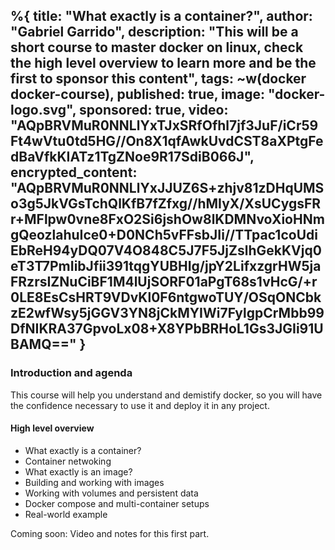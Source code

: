 %{
  title: "What exactly is a container?",
  author: "Gabriel Garrido",
  description: "This will be a short course to master docker on linux, check the high level overview to learn more and
  be the first to sponsor this content",
  tags: ~w(docker docker-course),
  published: true,
  image: "docker-logo.svg",
  sponsored: true,
  video: "AQpBRVMuR0NNLlYxTJxSRfOfhl7jf3JuF/iCr59Ft4wVtu0td5HG//On8X1qfAwkUvdCST8aXPtgFedBaVfkKIATz1TgZNoe9R17SdiB066J",
  encrypted_content: "AQpBRVMuR0NNLlYxJJUZ6S+zhjv81zDHqUMSo3g5JkVGsTchQlKfB7fZfxg//hMIyX/XsUCygsFRr+MFlpw0vne8FxO2Si6jshOw8lKDMNvoXioHNmgQeozlahuIce0+D0NCh5vFFsbJIi//TTpac1coUdiEbReH94yDQ07V4O848C5J7F5JjZslhGekKVjq0eT3T7PmIibJfii391tqgYUBHIg/jpY2LifxzgrHW5jaFRzrsIZNuCiBF1M4lUjSORF01aPgT68s1vHcG/+r0LE8EsCsHRT9VDvKl0F6ntgwoTUY/OSqONCbkzE2wfWsy5jGGV3YN8jCkMYIWi7FylgpCrMbb99DfNIKRA37GpvoLx08+X8YPbBRHoL1Gs3JGIi91UBAMQ=="
}
---

### Introduction and agenda

This course will help you understand and demistify docker, so you will have the confidence necessary to use it and
deploy it in any project. 

#### High level overview

* What exactly is a container?
* Container netwoking
* What exactly is an image?
* Building and working with images
* Working with volumes and persistent data
* Docker compose and multi-container setups
* Real-world example

Coming soon: Video and notes for this first part.
